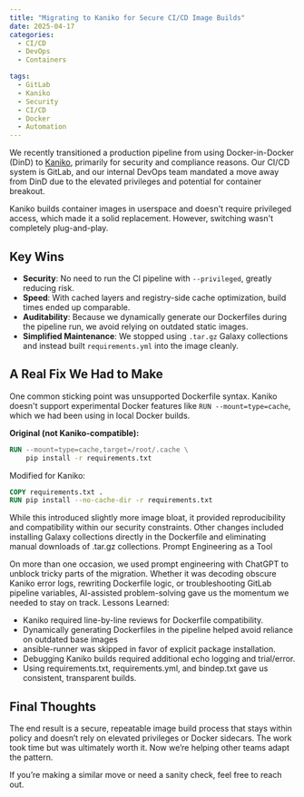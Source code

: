 ```yaml
---
title: "Migrating to Kaniko for Secure CI/CD Image Builds"
date: 2025-04-17
categories:
  - CI/CD
  - DevOps
  - Containers

tags:
  - GitLab
  - Kaniko
  - Security
  - CI/CD
  - Docker
  - Automation
---
```


We recently transitioned a production pipeline from using Docker-in-Docker (DinD) to [Kaniko](https://github.com/GoogleContainerTools/kaniko), primarily for security and compliance reasons. Our CI/CD system is GitLab, and our internal DevOps team mandated a move away from DinD due to the elevated privileges and potential for container breakout.

Kaniko builds container images in userspace and doesn't require privileged access, which made it a solid replacement. However, switching wasn't completely plug-and-play.

## Key Wins

- **Security**: No need to run the CI pipeline with `--privileged`, greatly reducing risk.
- **Speed**: With cached layers and registry-side cache optimization, build times ended up comparable.
- **Auditability**: Because we dynamically generate our Dockerfiles during the pipeline run, we avoid relying on outdated static images.
- **Simplified Maintenance**: We stopped using `.tar.gz` Galaxy collections and instead built `requirements.yml` into the image cleanly.

## A Real Fix We Had to Make

One common sticking point was unsupported Dockerfile syntax. Kaniko doesn't support experimental Docker features like `RUN --mount=type=cache`, which we had been using in local Docker builds.

**Original (not Kaniko-compatible):**

```dockerfile
RUN --mount=type=cache,target=/root/.cache \
    pip install -r requirements.txt
```

Modified for Kaniko:
```dockerfile
COPY requirements.txt .
RUN pip install --no-cache-dir -r requirements.txt
```

While this introduced slightly more image bloat, it provided reproducibility and compatibility within our security constraints. Other changes included installing Galaxy collections directly in the Dockerfile and eliminating manual downloads of .tar.gz collections.
Prompt Engineering as a Tool

On more than one occasion, we used prompt engineering with ChatGPT to unblock tricky parts of the migration. Whether it was decoding obscure Kaniko error logs, rewriting Dockerfile logic, or troubleshooting GitLab pipeline variables, AI-assisted problem-solving gave us the momentum we needed to stay on track.
Lessons Learned:
- Kaniko required line-by-line reviews for Dockerfile compatibility.
- Dynamically generating Dockerfiles in the pipeline helped avoid reliance on outdated base images
- ansible-runner was skipped in favor of explicit package installation.
- Debugging Kaniko builds required additional echo logging and trial/error.
- Using requirements.txt, requirements.yml, and bindep.txt gave us consistent, transparent builds.

## Final Thoughts

The end result is a secure, repeatable image build process that stays within policy and doesn’t rely on elevated privileges or Docker sidecars. The work took time but was ultimately worth it. Now we’re helping other teams adapt the pattern.

If you’re making a similar move or need a sanity check, feel free to reach out.
